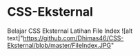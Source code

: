 # CSS-Eksternal
Belajar CSS Eksternal
Latihan File Index
![alt text]"https://github.com/Dhimas46/CSS-Eksternal/blob/master/FileIndex.JPG"

